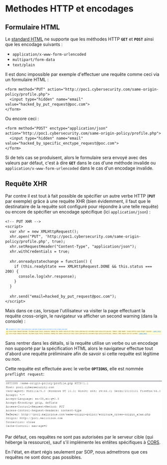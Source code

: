 # Methodes HTTP et encodages

## Formulaire HTML

Le [standard HTML](https://www.w3.org/TR/html5/sec-forms.html#element-attrdef-form-method) ne supporte que les méthodes HTTP **`GET`** et **`POST`** ainsi que les encodage suivants :

* `application/x-www-form-urlencoded`
* `multipart/form-data`
* `text/plain`

Il est donc impossible par exemple d'effectuer une requête comme ceci via un formulaire HTML :

```markup
<form method="PUT" action="http://poc1.cybersecurity.com/same-origin-policy/profile.php">
  <input type="hidden" name="email" value="hacked_by_put_request@poc.com">
</form>
```

Ou encore ceci :

```markup
<form method="POST" enctype="application/json" action="http://poc1.cybersecurity.com/same-origin-policy/profile.php">
  <input type="hidden" name="email" value="hacked_by_specific_enctype_request@poc.com">
</form>
```

Si de tels cas se produisent, alors le formulaire sera envoyé avec des valeurs par défaut, c'est à dire **`GET`** dans le cas d'une méthode invalide ou `application/x-www-form-urlencoded` dans le cas d'un encodage invalide.

## Requête XHR

Par contre il est tout à fait possible de spécifier un autre verbe HTTP \(**`PUT`** par exemple\) grâce à une requête XHR \(bien évidemment, il faut que le destinataire de la requête soit configuré pour répondre à une telle requête\) ou encore de spécifier un encodage spécifique \(ici `application/json`\) :

```markup
<!-- PUT XHR -->
<script>
  var xhr = new XMLHttpRequest();
  xhr.open("PUT", 'http://poc1.cybersecurity.com/same-origin-policy/profile.php', true);
  xhr.setRequestHeader("Content-Type", "application/json");
  xhr.withCredentials = true;

  xhr.onreadystatechange = function() {
    if (this.readyState === XMLHttpRequest.DONE && this.status === 200) {
      console.log(xhr.response);
    }
  }

  xhr.send("email=hacked_by_put_request@poc.com");
</script>
```

Mais dans ce cas, lorsque l'utilisateur va visiter la page effectuant la requête cross-origin, le navigateur va afficher un second warning \(dans la console\) :

![](../../../../.gitbook/assets/cf3f0a647c71d1327425b512964b73ce.png)

Sans rentrer dans les détails, si la requête utilise un verbe ou un encodage non supporté par la spécification HTML alors le navigateur effectue tout d'abord une requête préliminaire afin de savoir si cette requête est légitime ou non. 

Cette requête est effectuée avec le verbe **`OPTIONS`**, elle est nommée `preflight request`:

![](../../../../.gitbook/assets/96de939e403dc27f24a6bec14db3dcd3.png)

Par défaut, ces requêtes ne sont pas autorisées par le serveur cible \(qui héberge la ressource\), sauf s'il implémente les entêtes spécifiques à [CORS](https://developer.mozilla.org/fr/docs/Web/HTTP/CORS).

En l'état, en étant régis seulement par SOP, nous admettrons que ces requêtes ne sont donc pas possibles.



